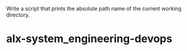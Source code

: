 Write a script that prints the absolute path name of the current working directory.
# alx-system_engineering-devops
